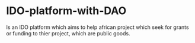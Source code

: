 # IDO-platform-with-DAO

Is an IDO platform which aims to help african project which seek for grants or funding to thier project, which are public goods.
